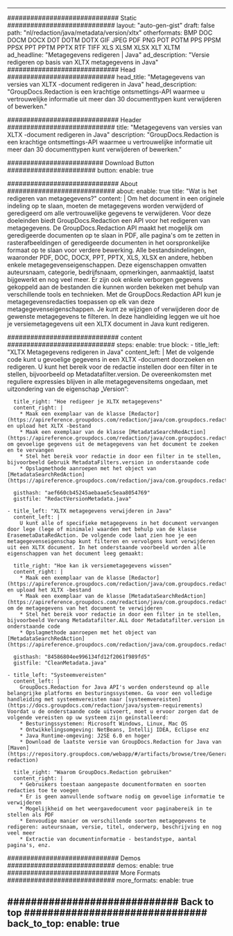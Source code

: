 
---
############################# Static ############################
layout: "auto-gen-gist" 
draft: false
path: "nl/redaction/java/metadata/version/xltx"
otherformats: BMP DOC DOCM DOCX DOT DOTM DOTX GIF JPEG PDF PNG POT POTM PPS PPSM PPSX PPT PPTM PPTX RTF TIFF XLS XLSM XLSX XLT XLTM  
ad_headline: "Metagegevens redigeren | Java"
ad_description: "Versie redigeren op basis van XLTX metagegevens in Java"
############################# Head ############################
head_title: "Metagegevens van versies van XLTX -document redigeren in Java"
head_description: "GroupDocs.Redaction is een krachtige ontsmettings-API waarmee u vertrouwelijke informatie uit meer dan 30 documenttypen kunt verwijderen of bewerken."

############################# Header ############################
title: "Metagegevens van versies van XLTX -document redigeren in Java"
description: "GroupDocs.Redaction is een krachtige ontsmettings-API waarmee u vertrouwelijke informatie uit meer dan 30 documenttypen kunt verwijderen of bewerken."

######################### Download Button #######################
button:
    enable: true

############################# About ############################
about:
    enable: true
    title: "Wat is het redigeren van metagegevens?"
    content: |
        Om het document in een originele indeling op te slaan, moeten de metagegevens worden verwijderd of geredigeerd om alle vertrouwelijke gegevens te verwijderen. Voor deze doeleinden biedt GroupDocs.Redaction een API voor het redigeren van metagegevens. De GroupDocs.Redaction API maakt het mogelijk om geredigeerde documenten op te slaan in PDF, alle pagina's om te zetten in rasterafbeeldingen of geredigeerde documenten in het oorspronkelijke formaat op te slaan voor verdere bewerking. Alle bestandsindelingen, waaronder PDF, DOC, DOCX, PPT, PPTX, XLS, XLSX en andere, hebben enkele metagegevenseigenschappen. Deze eigenschappen omvatten auteursnaam, categorie, bedrijfsnaam, opmerkingen, aanmaaktijd, laatst bijgewerkt en nog veel meer. Er zijn ook enkele verborgen gegevens gekoppeld aan de bestanden die kunnen worden bekeken met behulp van verschillende tools en technieken. Met de GroupDocs.Redaction API kun je metagegevensredacties toepassen op elk van deze metagegevenseigenschappen. Je kunt ze wijzigen of verwijderen door de gewenste metagegevens te filteren. In deze handleiding leggen we uit hoe je versiemetagegevens uit een XLTX document in Java kunt redigeren.

############################# content ############################
steps:
    enable: true
    block:
    - title_left: "XLTX Metagegevens redigeren in Java"
      content_left: |
        Met de volgende code kunt u gevoelige gegevens in een XLTX -document doorzoeken en redigeren. U kunt het bereik voor de redactie instellen door een filter in te stellen, bijvoorbeeld op Metadatafilter.version. De overeenkomsten met reguliere expressies blijven in alle metagegevensitems ongedaan, met uitzondering van de eigenschap „Version”: 

      title_right: "Hoe redigeer je XLTX metagegevens"
      content_right: |
        * Maak een exemplaar van de klasse [Redactor](https://apireference.groupdocs.com/redaction/java/com.groupdocs.redaction/Redactor) en upload het XLTX -bestand
        * Maak een exemplaar van de klasse [MetadataSearchRedAction](https://apireference.groupdocs.com/redaction/java/com.groupdocs.redaction.redactions/MetadataSearchRedaction) om gevoelige gegevens uit de metagegevens van het document te zoeken en te vervangen
        * Stel het bereik voor redactie in door een filter in te stellen, bijvoorbeeld Gebruik MetadataFilters.version in onderstaande code
        * Opslagmethode aanroepen met het object van [MetadataSearchRedAction](https://apireference.groupdocs.com/redaction/java/com.groupdocs.redaction.redactions/MetadataSearchRedaction) 

      gisthash: "aef660cb45245aebaae5c5eaa8054769"
      gistfile: "RedactVersionMetadata.java"
      
    - title_left: "XLTX metagegevens verwijderen in Java"
      content_left: |
        U kunt alle of specifieke metagegevens in het document vervangen door lege (lege of minimale) waarden met behulp van de klasse ErasemetaDataRedAction. De volgende code laat zien hoe je een metagegevenseigenschap kunt filteren en vervolgens kunt verwijderen uit een XLTX document. In het onderstaande voorbeeld worden alle eigenschappen van het document leeg gemaakt: 
        
      title_right: "Hoe kan ik versiemetagegevens wissen"
      content_right: |
        * Maak een exemplaar van de klasse [Redactor](https://apireference.groupdocs.com/redaction/java/com.groupdocs.redaction/Redactor) en upload het XLTX -bestand
        * Maak een exemplaar van de klasse [MetadataSearchRedAction](https://apireference.groupdocs.com/redaction/java/com.groupdocs.redaction.redactions/MetadataSearchRedaction) om de metagegevens van het document te verwijderen
        * Stel het bereik voor redactie in door een filter in te stellen, bijvoorbeeld Vervang Metadatafilter.ALL door Metadatafilter.version in onderstaande code
        * Opslagmethode aanroepen met het object van [MetadataSearchRedAction](https://apireference.groupdocs.com/redaction/java/com.groupdocs.redaction.redactions/MetadataSearchRedaction) 
        
      gisthash: "84586804ee996134fd12f2061f989fd5"
      gistfile: "CleanMetadata.java"

    - title_left: "Systeemvereisten"
      content_left: |
        GroupDocs.Redaction for Java API's worden ondersteund op alle belangrijke platforms en besturingssystemen. Ga voor een volledige handleiding met systeemvereisten naar [systeemvereisten](https://docs.groupdocs.com/redaction/java/system-requirements) Voordat u de onderstaande code uitvoert, moet u ervoor zorgen dat de volgende vereisten op uw systeem zijn geïnstalleerd:
        * Besturingssystemen: Microsoft Windows, Linux, Mac OS
        * Ontwikkelingsomgeving: NetBeans, Intellij IDEA, Eclipse enz
        * Java Runtime-omgeving: J2SE 6.0 en hoger
        * Download de laatste versie van GroupDocs.Redaction for Java van [Maven](https://repository.groupdocs.com/webapp/#/artifacts/browse/tree/General/repo/com/groupdocs/groupdocs-redaction)
        
      title_right: "Waarom GroupDocs.Redaction gebruiken"
      content_right: |
        * Gebruikers toestaan aangepaste documentformaten en soorten redacties toe te voegen
        * Er is geen aanvullende software nodig om gevoelige informatie te verwijderen
        * Mogelijkheid om het weergavedocument voor paginabereik in te stellen als PDF
        * Eenvoudige manier om verschillende soorten metagegevens te redigeren: auteursnaam, versie, titel, onderwerp, beschrijving en nog veel meer
        * Extractie van documentinformatie - bestandstype, aantal pagina's, enz.
        

############################# Demos ############################
demos:
    enable: true
############################# More Formats ############################
more_formats:
    enable: true

############################# Back to top ###############################
back_to_top:
    enable: true
---
